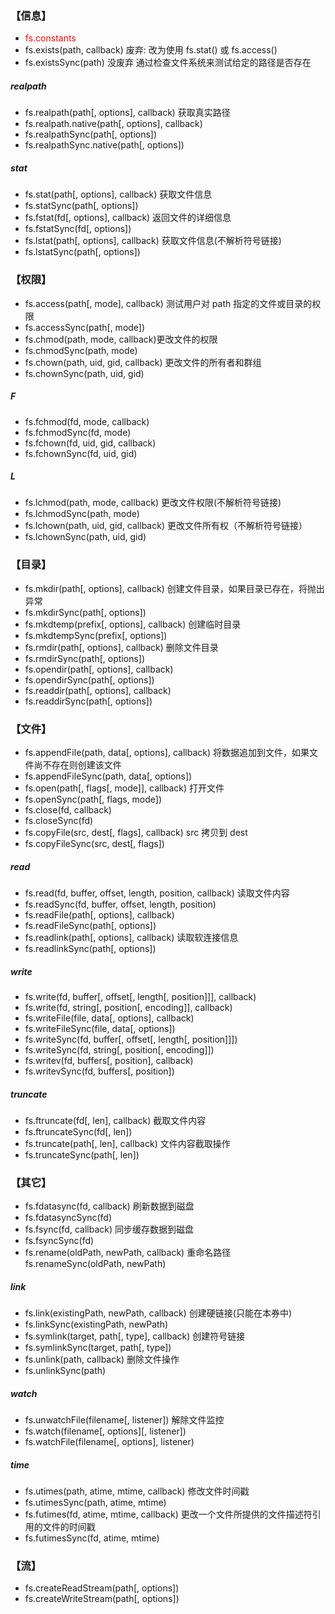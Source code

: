 

### 【信息】
* <font color="red">fs.constants</font>
* fs.exists(path, callback) 废弃: 改为使用 fs.stat() 或 fs.access()
* fs.existsSync(path) 没废弃 通过检查文件系统来测试给定的路径是否存在
##### realpath
* fs.realpath(path[, options], callback) 获取真实路径
* fs.realpath.native(path[, options], callback)
* fs.realpathSync(path[, options])
* fs.realpathSync.native(path[, options])
##### stat
* fs.stat(path[, options], callback) 获取文件信息
* fs.statSync(path[, options])
* fs.fstat(fd[, options], callback) 返回文件的详细信息
* fs.fstatSync(fd[, options])
* fs.lstat(path[, options], callback) 获取文件信息(不解析符号链接)
* fs.lstatSync(path[, options])

### 【权限】
* fs.access(path[, mode], callback)  测试用户对 path 指定的文件或目录的权限
* fs.accessSync(path[, mode])
* fs.chmod(path, mode, callback)更改文件的权限
* fs.chmodSync(path, mode)</span>
* fs.chown(path, uid, gid, callback) 更改文件的所有者和群组
* fs.chownSync(path, uid, gid)
##### F
* fs.fchmod(fd, mode, callback)
* fs.fchmodSync(fd, mode)
* fs.fchown(fd, uid, gid, callback)
* fs.fchownSync(fd, uid, gid)
##### L
* fs.lchmod(path, mode, callback) 更改文件权限(不解析符号链接)
* fs.lchmodSync(path, mode)
* fs.lchown(path, uid, gid, callback) 更改文件所有权（不解析符号链接）
* fs.lchownSync(path, uid, gid)

### 【目录】
* fs.mkdir(path[, options], callback) 创建文件目录，如果目录已存在，将抛出异常
* fs.mkdirSync(path[, options])
* fs.mkdtemp(prefix[, options], callback) 创建临时目录
* fs.mkdtempSync(prefix[, options])
* fs.rmdir(path[, options], callback) 删除文件目录
* fs.rmdirSync(path[, options])
* fs.opendir(path[, options], callback)
* fs.opendirSync(path[, options])
* fs.readdir(path[, options], callback)
* fs.readdirSync(path[, options])
 
### 【文件】
* fs.appendFile(path, data[, options], callback) 将数据追加到文件，如果文件尚不存在则创建该文件
* fs.appendFileSync(path, data[, options]) 
* fs.open(path[, flags[, mode]], callback) 打开文件
* fs.openSync(path[, flags, mode])
* fs.close(fd, callback)
* fs.closeSync(fd)
* fs.copyFile(src, dest[, flags], callback) src 拷贝到 dest
* fs.copyFileSync(src, dest[, flags])
##### read
* fs.read(fd, buffer, offset, length, position, callback) 读取文件内容
* fs.readSync(fd, buffer, offset, length, position)
* fs.readFile(path[, options], callback)
* fs.readFileSync(path[, options])
* fs.readlink(path[, options], callback) 读取软连接信息
* fs.readlinkSync(path[, options])
##### write
* fs.write(fd, buffer[, offset[, length[, position]]], callback)
* fs.write(fd, string[, position[, encoding]], callback)
* fs.writeFile(file, data[, options], callback)
* fs.writeFileSync(file, data[, options])
* fs.writeSync(fd, buffer[, offset[, length[, position]]])
* fs.writeSync(fd, string[, position[, encoding]])
* fs.writev(fd, buffers[, position], callback)
* fs.writevSync(fd, buffers[, position])
##### truncate
* fs.ftruncate(fd[, len], callback) 截取文件内容
* fs.ftruncateSync(fd[, len])
* fs.truncate(path[, len], callback) 文件内容截取操作
* fs.truncateSync(path[, len])

### 【其它】
* fs.fdatasync(fd, callback) 刷新数据到磁盘
* fs.fdatasyncSync(fd)
* fs.fsync(fd, callback) 同步缓存数据到磁盘
* fs.fsyncSync(fd)
* fs.rename(oldPath, newPath, callback) 重命名路径
fs.renameSync(oldPath, newPath)
##### link
* fs.link(existingPath, newPath, callback) 创建硬链接(只能在本券中)
* fs.linkSync(existingPath, newPath)
* fs.symlink(target, path[, type], callback) 创建符号链接
* fs.symlinkSync(target, path[, type])
* fs.unlink(path, callback) 删除文件操作
* fs.unlinkSync(path)
##### watch
* fs.unwatchFile(filename[, listener]) 解除文件监控
* fs.watch(filename[, options][, listener])
* fs.watchFile(filename[, options], listener)
##### time
* fs.utimes(path, atime, mtime, callback) 修改文件时间戳
* fs.utimesSync(path, atime, mtime)
* fs.futimes(fd, atime, mtime, callback) 更改一个文件所提供的文件描述符引用的文件的时间戳
* fs.futimesSync(fd, atime, mtime)

### 【流】
* fs.createReadStream(path[, options])
* fs.createWriteStream(path[, options])


